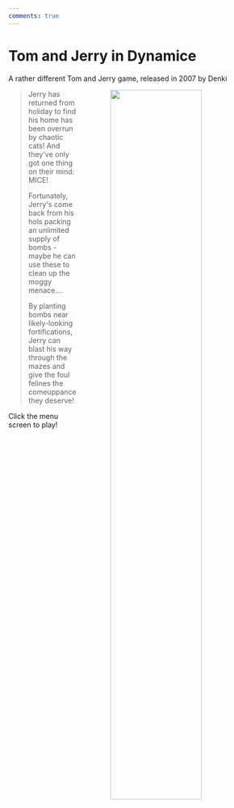 ```yaml
---
comments: true
---
```


# Tom and Jerry in Dynamice

A rather different Tom and Jerry game, released in 2007 by Denki

<a href="https://denki.co.uk/sky/dynamice/app.html"><img src="/assets/img/menus/tj-dynamice-menu.jpg" width="60%" style="float: right; padding-left: 64px"></a>

<blockquote>
    <p>Jerry has returned from holiday to find his home has been overrun by chaotic cats! And they've only got one thing on their mind: MICE!</p>
    <p>Fortunately, Jerry's come back from his hols packing an unlimited supply of bombs - maybe he can use these to clean up the moggy menace....</p>
    <p>By planting bombs near likely-looking fortifications, Jerry can blast his way through the mazes and give the foul felines the comeuppance they deserve!</p>
</blockquote>

Click the menu screen to play!